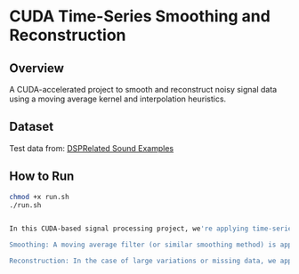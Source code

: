 # CUDA Time-Series Smoothing and Reconstruction

## Overview
A CUDA-accelerated project to smooth and reconstruct noisy signal data using a moving average kernel and interpolation heuristics.

## Dataset
Test data from: [DSPRelated Sound Examples](https://www.dsprelated.com/freebooks/pasp/Sound_Examples.html)

## How to Run

```bash
chmod +x run.sh
./run.sh


In this CUDA-based signal processing project, we're applying time-series smoothing and signal reconstruction to noisy signal data. The process involves:

Smoothing: A moving average filter (or similar smoothing method) is applied to a signal to reduce noise and smooth out abrupt variations.

Reconstruction: In the case of large variations or missing data, we apply an interpolation method to fill in the gaps and ensure the reconstructed signal follows a more consistent pattern.
